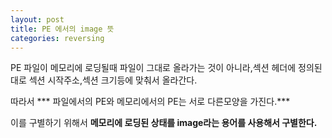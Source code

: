 ```yaml
---
layout: post
title: PE 에서의 image 뜻
categories: reversing
---
```

PE 파일이 메모리에 로딩될때 파일이 그대로 올라가는 것이 아니라,섹션 헤더에 정의된 대로 섹션 시작주소,섹션 크기등에 맞춰서 올라간다.

따라서 *** 파일에서의 PE와 메모리에서의 PE는 서로 다른모양을 가진다.***  

이를 구별하기 위해서 **메모리에 로딩된 상태를 image라는 용어를 사용해서 구별한다.**